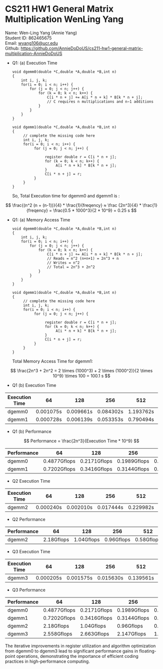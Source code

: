 # CS211 HW1 General Matrix Multiplication WenLing Yang

Name: Wen-Ling Yang (Annie Yang) <br>
Student ID: 862465675 <br>
Email: wyang106@ucr.edu <br> 
Github: https://github.com/AnnieDoDoUS/cs211-hw1-general-matrix-multiplication-AnnieDoDoUS <br>

* Q1:
  (a) Execution Time
    ```
    void dgemm0(double *C,double *A,double *B,int n)
    {
        int i, j, k;
        for(i = 0; i < n; i++) {
            for (j = 0; j < n; j++) {
                for (k = 0; k < n; k++) {
                    C[i * n + j] += A[i * n + k] * B[k * n + j];  
                    // C requires n multiplications and n−1 additions
                }
            }
        }
    }
    ```
    
    ```
    void dgemm1(double *C,double *A,double *B,int n)
    {
         // complete the missing code here
         int i, j, k;
         for(i = 0; i < n; i++) {
              for (j = 0; j < n; j++) {
    
                   register double r = C[i * n + j];
                   for (k = 0; k < n; k++) {
                        A[i * n + k] * B[k * n + j];
                   }
                   C[i * n + j] = r;
              }
         }
    }
    ```

    So, Total Execution time for dgemm0 and dgemm1 is :
    
$$
\frac{(n^2 (n + (n-1))}{4} * \frac{1}{freqency} ≈ \frac {2n^3}{4} * \frac{1}{freqency} = \frac{0.5 * 1000^3}{2 * 10^9} = 0.25 s
$$

* Q1:
  (a) Memory Access Time
    ```
    void dgemm0(double *C,double *A,double *B,int n)
    {
        int i, j, k;
        for(i = 0; i < n; i++) {
            for (j = 0; j < n; j++) {
                for (k = 0; k < n; k++) {
                    C[i * n + j] += A[i * n + k] * B[k * n + j];
                    // Reads = n^2 (n+n+1) = 2n^3 + n
                    // Writes = n^2
                    // Total = 2n^3 + 2n^2
                }
            }
        }
    }
    ```
    
    ```
    void dgemm1(double *C,double *A,double *B,int n)
    {
         // complete the missing code here
         int i, j, k;
         for(i = 0; i < n; i++) {
              for (j = 0; j < n; j++) {
    
                   register double r = C[i * n + j];
                   for (k = 0; k < n; k++) {
                        A[i * n + k] * B[k * n + j];
                   }
                   C[i * n + j] = r;
              }
         }
    }
    ```
    
    
    Total Memory Access Time for dgemm1:
    
$$
\frac{2n^3 + 2n^2 = 2 \times (1000^3) + 2 \times (1000^2)}{2 \times 10^9} \times 100 = 100.1 s
$$

* Q1 
  (b) Execution Time
  
| Execution Time | 64 | 128 | 256 | 512 | 1024 | 2048 |
|---|----|-----|-----|-----|------|------|
| dgemm0 | 0.001075s | 0.009661s | 0.084302s | 1.193762s | 8.766151s | 221.226112s |
| dgemm1 | 0.000728s | 0.006139s | 0.053353s | 0.790494s | 5.929604s | 127.803676s |

* Q1 
  (b) Performance
  
$$
Performance = \frac{2n^3}{Execution Time * 10^9}
$$


| Performance | 64 | 128 | 256 | 512 | 1024 | 2048 |
|---|----|-----|-----|-----|------|------|
| dgemm0 | 0.4877Gflops | 0.2171Gflops | 0.1989Gflops | 0.1124Gflops | 0.1224Gflops | 0.0388Gflops |
| dgemm1 | 0.7202Gflops | 0.3416Gflops | 0.3144Gflops | 0.1698Gflops | 0.1811Gflops | 0.0672Gflops |

* Q2 Execution Time

| Execution Time | 64 | 128 | 256 | 512 | 1024 | 2048 |
|---|----|-----|-----|-----|------|------|
| dgemm2 | 0.000240s | 0.002010s | 0.017444s | 0.229982s | 1.765096s | 37.342902s |

* Q2 Performance

| Performance | 64 | 128 | 256 | 512 | 1024 | 2048 |
|---|----|-----|-----|-----|------|------|
| dgemm2 | 2.18Gflops | 1.04Gflops | 0.96Gflops | 0.58Gflops | 0.61Gflops | 0.23Gflops |

* Q3 Execution Time

| Execution Time | 64 | 128 | 256 | 512 | 1024 | 2048 |
|---|----|-----|-----|-----|------|------|
| dgemm3 | 0.000205s | 0.001575s | 0.015630s | 0.139561s | 1.087911s | 18.238840s |

* Q3 Performance

| Performance | 64 | 128 | 256 | 512 | 1024 | 2048 |
|---|----|-----|-----|-----|------|------|
| dgemm0 | 0.4877Gflops | 0.2171Gflops | 0.1989Gflops | 0.1124Gflops | 0.1224Gflops | 0.0388Gflops |
| dgemm1 | 0.7202Gflops | 0.3416Gflops | 0.3144Gflops | 0.1698Gflops | 0.1811Gflops | 0.0672Gflops |
| dgemm2 | 2.18Gflops | 1.04Gflops | 0.96Gflops | 0.58Gflops | 0.61Gflops | 0.23Gflops |
| dgemm3 | 2.558Gflops | 2.663Gflops | 2.147Gflops | 1.923Gflops | 1.923Gflops | 0.942Gflops |

The iterative improvements in register utilization and algorithm optimization from dgemm0 to dgemm3 lead to significant performance gains in floating-point operations, demonstrating the importance of efficient coding practices in high-performance computing.
